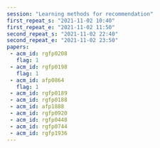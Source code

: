 ```yaml
---
session: "Learning methods for recommendation"
first_repeat_s: "2021-11-02 10:40" 
first_repeat_e: "2021-11-02 11:50" 
second_repeat_s: "2021-11-02 22:40" 
second_repeat_e: "2021-11-02 23:50" 
papers:
 - acm_id: rgfp0208
   flag: 1
 - acm_id: rgfp0198
   flag: 1
 - acm_id: afp0864
   flag: 1
 - acm_id: rgfp0189
 - acm_id: rgfp0188
 - acm_id: afp1888
 - acm_id: rgfp0920
 - acm_id: rgfp0448
 - acm_id: rgfp0744
 - acm_id: rgfp1936
---
```

